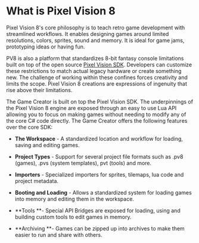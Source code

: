 # What is Pixel Vision 8

Pixel Vision 8's core philosophy is to teach retro game development with streamlined workflows. It enables designing games around limited resolutions, colors, sprites, sound and memory. It is ideal for game jams, prototyping ideas or having fun. 

PV8 is also a platform that standardizes 8-bit fantasy console limitations built on top of the open source [Pixel Vision SDK](http://pixelvisionsdk.com). Developers can customize these restrictions to match actual legacy hardware or create something new. The challenge of working within these confines forces creativity and limits the scope. Pixel Vision 8 creations are expressions of ingenuity that rise above their limitations. 

The Game Creator is built on top the Pixel Vision SDK. The underpinnings of the Pixel Vision 8 engine are exposed through an easy to use Lua API allowing you to focus on making games without needing to modify any of the core C# code directly. The Game Creator offers the following features over the core SDK:

* **The Workspace** - A standardized location and workflow for loading, saving and editing games.

* **Project Types** - Support for several project file formats such as .pv8 (games), .pvs (system templates), pvt (tools) and more.

* **Importers** - Specialized importers for sprites, tilemaps, lua code and project metadata.

* **Booting and Loading** - Allows a standardized system for loading games into memory and editing them in the workspace.

* **Tools **- Special API Bridges are exposed for loading, using and building custom tools to edit games in memory.

* **Archiving **- Games can be zipped up into archives to make them easier to run and share with others.

